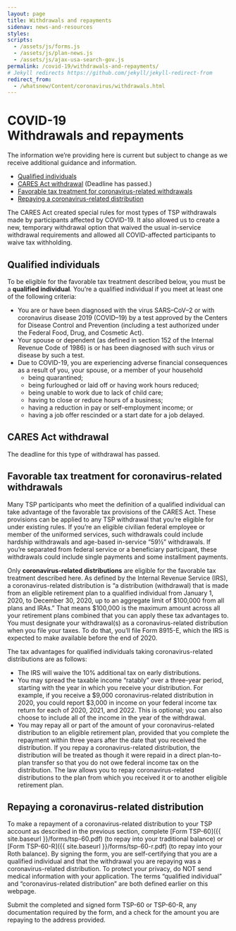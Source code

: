 ```yaml
---
layout: page
title: Withdrawals and repayments
sidenav: news-and-resources
styles:
scripts:
  - /assets/js/forms.js
  - /assets/js/plan-news.js
  - /assets/js/ajax-usa-search-gov.js
permalink: /covid-19/withdrawals-and-repayments/
# Jekyll redirects https://github.com/jekyll/jekyll-redirect-from
redirect_from:
  - /whatsnew/Content/coronavirus/withdrawals.html
---
```


<h1><div class="nav-header">COVID-19</div>Withdrawals and repayments</h1>

The information we’re providing here is current but subject to change as we receive additional guidance and information.

- [Qualified individuals](#qualified-individuals)
- [CARES Act withdrawal](#cares-act-withdrawal) (Deadline has passed.)
- [Favorable tax treatment for coronavirus-related withdrawals](#favorable-tax-treatment-for-coronavirus-related-withdrawals)
- [Repaying a coronavirus-related distribution](#repaying-a-coronavirus-related-distribution)

The CARES Act created special rules for most types of TSP withdrawals made by participants affected by COVID-19. It also allowed us to create a new, temporary withdrawal option that waived the usual in-service withdrawal requirements and allowed all COVID-affected participants to waive tax withholding.

## Qualified individuals

To be eligible for the favorable tax treatment described below, you must be a **qualified individual**. You’re a qualified individual if you meet at least one of the following criteria:

- You are or have been diagnosed with the virus SARS–CoV–2 or with coronavirus disease 2019 (COVID–19) by a test approved by the Centers for Disease Control and Prevention (including a test authorized under the Federal Food, Drug, and Cosmetic Act).
- Your spouse or dependent (as defined in section 152 of the Internal Revenue Code of 1986) is or has been diagnosed with such virus or disease by such a test.
- Due to COVID-19, you are experiencing adverse financial consequences as a result of you, your spouse, or a member of your household
  - being quarantined;
  - being furloughed or laid off or having work hours reduced;
  - being unable to work due to lack of child care;
  - having to close or reduce hours of a business;
  - having a reduction in pay or self-employment income; or
  - having a job offer rescinded or a start date for a job delayed.

## CARES Act withdrawal

The deadline for this type of withdrawal has passed.

## Favorable tax treatment for coronavirus-related withdrawals

Many TSP participants who meet the definition of a qualified individual can take advantage of the favorable tax provisions of the CARES Act. These provisions can be applied to any TSP withdrawal that you’re eligible for under existing rules. If you’re an eligible civilian federal employee or member of the uniformed services, such withdrawals could include hardship withdrawals and age-based in-service “59½” withdrawals. If you’re separated from federal service or a beneficiary participant, these withdrawals could include single payments and some installment payments.

Only **coronavirus-related distributions** are eligible for the favorable tax treatment described here. As defined by the Internal Revenue Service (IRS), a coronavirus-related distribution is “a distribution (withdrawal) that is made from an eligible retirement plan to a qualified individual from January 1, 2020, to December 30, 2020, up to an aggregate limit of $100,000 from all plans and IRAs.” That means $100,000 is the maximum amount across all your retirement plans combined that you can apply these tax advantages to. You must designate your withdrawal(s) as a coronavirus-related distribution when you file your taxes. To do that, you’ll file Form 8915-E, which the IRS is expected to make available before the end of 2020.

The tax advantages for qualified individuals taking coronavirus-related distributions are as follows:

- The IRS will waive the 10% additional tax on early distributions.
- You may spread the taxable income “ratably” over a three-year period, starting with the year in which you receive your distribution. For example, if you receive a $9,000 coronavirus-related distribution in 2020, you could report $3,000 in income on your federal income tax return for each of 2020, 2021, and 2022. This is optional; you can also choose to include all of the income in the year of the withdrawal.
- You may repay all or part of the amount of your coronavirus-related distribution to an eligible retirement plan, provided that you complete the repayment within three years after the date that you received the distribution. If you repay a coronavirus-related distribution, the distribution will be treated as though it were repaid in a direct plan-to-plan transfer so that you do not owe federal income tax on the distribution. The law allows you to repay coronavirus-related distributions to the plan from which you received it or to another eligible retirement plan.

## Repaying a coronavirus-related distribution

To make a repayment of a coronavirus-related distribution to your TSP account as described in the previous section, complete [Form TSP-60]({{ site.baseurl }}/forms/tsp-60.pdf) (to repay into your traditional balance) or [Form TSP-60-R]({{ site.baseurl }}/forms/tsp-60-r.pdf) (to repay into your Roth balance). By signing the form, you are self-certifying that you are a qualified individual and that the withdrawal you are repaying was a coronavirus-related distribution. To protect your privacy, do NOT send medical information with your application. The terms “qualified individual” and “coronavirus-related distribution” are both defined earlier on this webpage.

Submit the completed and signed form TSP-60 or TSP-60-R, any documentation required by the form, and a check for the amount you are repaying to the address provided.
